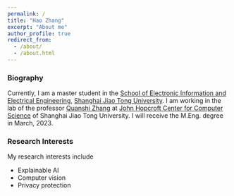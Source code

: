 ```yaml
---
permalink: /
title: "Hao Zhang"
excerpt: "About me"
author_profile: true
redirect_from: 
  - /about/
  - /about.html
---
```


### Biography
Currently, I am a master student in the [School of Electronic Information and Electrical Engineering](http://en.sjtu.edu.cn/academics/schools/the-school-of-electronic-information-and-electrical-engineering/), [Shanghai Jiao Tong University](https://www.sjtu.edu.cn/). I am working in the lab of the professor [Quanshi Zhang](http://qszhang.com/) at [John Hopcroft Center for Computer Science](http://jhc.sjtu.edu.cn/) of Shanghai Jiao Tong University.
I will receive the M.Eng. degree in March, 2023.

### Research Interests
My research interests include
* Explainable AI
* Computer vision
* Privacy protection